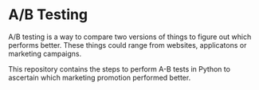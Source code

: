 # A/B Testing

A/B testing is a way to compare two versions of things to figure out which performs better. These things could range from websites, applicatons or marketing campaigns. 

This repository contains the steps to perform A-B tests in Python to ascertain which marketing promotion performed better. 


